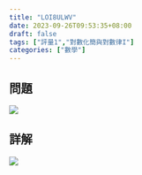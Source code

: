 ```yaml
---
title: "LOI8ULWV"
date: 2023-09-26T09:53:35+08:00
draft: false
tags: ["評量1","對數化簡與對數律I"]
categories: ["數學"]
---
```

<!--more-->

## 問題
<img src="/posts/solution/LOI8ULWV-q.png">

## 詳解
<img src="/posts/solution/LOI8ULWV-sol.png">
